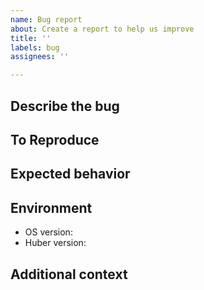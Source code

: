 ```yaml
---
name: Bug report
about: Create a report to help us improve
title: ''
labels: bug
assignees: ''

---
```


## Describe the bug

<!-- A clear and concise description of what the bug is. -->

## To Reproduce

<!-- Steps to reproduce the behavior with debug log enabled. `--log-level=debug` -->

## Expected behavior

<!-- A clear and concise description of what you expected to happen. -->

## Environment

- OS version: 
   <!-- - run `uname -a` -->
- Huber version:
   <!-- - run `huber -V` -->

## Additional context

<!-- Add any other context about the problem here. -->
